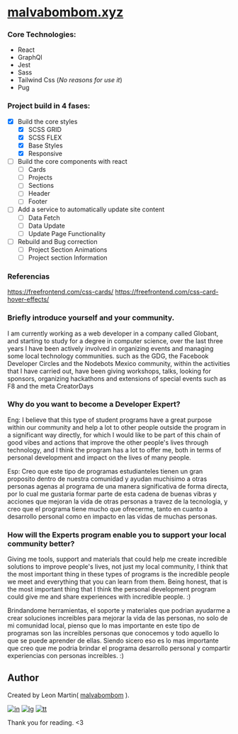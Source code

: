 # [malvabombom.xyz](https://malvabombom.xyz/)

### Core Technologies:

- React 
- GraphQl
- Jest
- Sass
- Tailwind Css (*No reasons for use it*)
- Pug
### Project build in 4 fases:

- [x] Build the core styles
  - [x] SCSS GRID
  - [x] SCSS FLEX
  - [x] Base Styles
  - [x] Responsive
- [ ] Build the core components with react
  - [ ] Cards
  - [ ] Projects
  - [ ] Sections
  - [ ] Header
  - [ ] Footer
- [ ] Add a service to automatically update site content
  - [ ] Data Fetch
  - [ ] Data Update
  - [ ] Update Page Functionality
- [ ] Rebuild and Bug correction
  - [ ] Project Section Animations
  - [ ] Project section Information

### Referencias

https://freefrontend.com/css-cards/
https://freefrontend.com/css-card-hover-effects/

### Briefly introduce yourself and your community. 

I am currently working as a web developer in a company called Globant, and starting to study for a degree in computer science, over the last three years I have been actively involved in organizing events and managing some local technology communities. such as the GDG, the Facebook Developer Circles and the Nodebots Mexico community, within the activities that I have carried out, have been giving workshops, talks, looking for sponsors, organizing hackathons and extensions of special events such as F8 and the meta CreatorDays

### Why do you want to become a Developer Expert?
Eng: I believe that this type of student programs have a great purpose within our community and help a lot to other people outside the program in a significant way directly, for which I would like to be part of this chain of good vibes and actions that improve the other people's lives through technology, and I think the program has a lot to offer me, both in terms of personal development and impact on the lives of many people.

Esp: Creo que este tipo de programas estudianteles tienen un gran proposito dentro de nuestra comunidad y ayudan muchisimo a otras personas agenas al programa de una manera significativa de forma directa, por lo cual me gustaria formar parte de esta cadena de buenas vibras y acciones que mejoran la vida de otras personas a travez de la tecnologia, y creo que el programa tiene mucho que ofrecerme, tanto en cuanto a desarrollo personal como en impacto en las vidas de muchas personas.

### How will the Experts program enable you to support your local community better?

Giving me tools, support and materials that could help me create incredible solutions to improve people's lives, not just my local community, I think that the most important thing in these types of programs is the incredible people we meet and everything that you can learn from them. Being honest, that is the most important thing that I think the personal development program could give me and share experiences with incredible people. :)

Brindandome herramientas, el soporte y materiales que podrian ayudarme a crear soluciones increibles para mejorar la vida de las personas, no solo de mi comunidad local, pienso que lo mas importante en este tipo de programas son las increibles personas que conocemos y todo aquello lo que se puede aprender de ellas. Siendo sicero eso es lo mas importante que creo que me podria brindar el programa desarrollo personal y compartir experiencias con personas increibles. :)

## Author

Created by Leon Martin( [malvabombom](https://github.com/malvabombom) ).

[![in]][in-link] [![ig]][ig-link] [![tt]][tt-link]

Thank you for reading. <3


[es]: https://img.shields.io/badge/README-Español-red
[ny]: https://api.netlify.com/api/v1/badges/96b2ac8e-9256-4e8c-a504-b8a8c8f247d8/deploy-status
[css3]: https://img.shields.io/badge/CSS3-1572B6?style=for-the-badge&logo=css3&logoColor=white
[html5]: https://img.shields.io/badge/HTML5-E34F26?style=for-the-badge&logo=html5&logoColor=white
[js]: https://img.shields.io/badge/JavaScript-323330?style=for-the-badge&logo=javascript&logoColor=F7DF1E
[vsc]: https://img.shields.io/badge/VSCode-0078D4?style=flat-square&logo=visual%20studio%20code&logoColor=white
[git]: https://img.shields.io/badge/GIT-E44C30?style=flat-square&logo=git&logoColor=white
[ps]: https://img.shields.io/badge/Adobe%20Photoshop-31A8FF?style=flat-square&logo=Adobe%20Photoshop&logoColor=white
[ai]: https://img.shields.io/badge/Adobe%20Illustrator-FF9A00?style=flat-square&logo=adobe%20illustrator&logoColor=white
[fg]: https://img.shields.io/badge/Figma-F24E1E?style=flat-square&logo=figma&logoColor=white
[in]: https://img.shields.io/badge/LinkedIn-0077B5?style=flat-square&logo=linkedin&logoColor=white
[ig]: https://img.shields.io/badge/Instagram-E4405F?style=flat-square&logo=instagram&logoColor=white
[fb]: https://img.shields.io/badge/Facebook-1877F2?style=flat-square&logo=facebook&logoColor=white
[tt]: https://img.shields.io/badge/tiktok-000000?style=flat-square&logo=tiktok&logoColor=white

[as]: https://asgardesculturas.netlify.app
[ny-link]: https://app.netlify.com/sites/asgardesculturas/deploys 
[sass]: https://sass-lang.com
[btsp]: https://getbootstrap.com
[msry]: https://masonry.desandro.com
[imgl]: https://imagesloaded.desandro.com
[in-link]: https://www.linkedin.com/in/martin-manriquez-899877177/
[ig-link]: https://www.instagram.com/malvabombom/
[tt-link]: https://www.tiktok.com/@malvabombom


